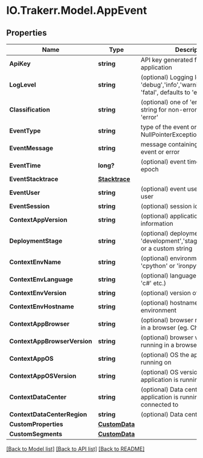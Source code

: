 # IO.Trakerr.Model.AppEvent
## Properties

Name | Type | Description | Notes
------------ | ------------- | ------------- | -------------
**ApiKey** | **string** | API key generated for the application | 
**LogLevel** | **string** | (optional) Logging level, one of &#39;debug&#39;,&#39;info&#39;,&#39;warning&#39;,&#39;error&#39;, &#39;fatal&#39;, defaults to &#39;error&#39; | [optional] 
**Classification** | **string** | (optional) one of &#39;error&#39; or a custom string for non-errors, defaults to &#39;error&#39; | 
**EventType** | **string** | type of the event or error (eg. NullPointerException) | 
**EventMessage** | **string** | message containing details of the event or error | 
**EventTime** | **long?** | (optional) event time in ms since epoch | [optional] 
**EventStacktrace** | [**Stacktrace**](Stacktrace.md) |  | [optional] 
**EventUser** | **string** | (optional) event user identifying a user | [optional] 
**EventSession** | **string** | (optional) session identification | [optional] 
**ContextAppVersion** | **string** | (optional) application version information | [optional] 
**DeploymentStage** | **string** | (optional) deployment stage, one of &#39;development&#39;,&#39;staging&#39;,&#39;production&#39; or a custom string | [optional] 
**ContextEnvName** | **string** | (optional) environment name (like &#39;cpython&#39; or &#39;ironpython&#39; etc.) | [optional] 
**ContextEnvLanguage** | **string** | (optional) language (like &#39;python&#39; or &#39;c#&#39; etc.) | [optional] 
**ContextEnvVersion** | **string** | (optional) version of environment | [optional] 
**ContextEnvHostname** | **string** | (optional) hostname or ID of environment | [optional] 
**ContextAppBrowser** | **string** | (optional) browser name if running in a browser (eg. Chrome) | [optional] 
**ContextAppBrowserVersion** | **string** | (optional) browser version if running in a browser | [optional] 
**ContextAppOS** | **string** | (optional) OS the application is running on | [optional] 
**ContextAppOSVersion** | **string** | (optional) OS version the application is running on | [optional] 
**ContextDataCenter** | **string** | (optional) Data center the application is running on or connected to | [optional] 
**ContextDataCenterRegion** | **string** | (optional) Data center region | [optional] 
**CustomProperties** | [**CustomData**](CustomData.md) |  | [optional] 
**CustomSegments** | [**CustomData**](CustomData.md) |  | [optional] 

[[Back to Model list]](../README.md#documentation-for-models) [[Back to API list]](../README.md#documentation-for-api-endpoints) [[Back to README]](../README.md)

